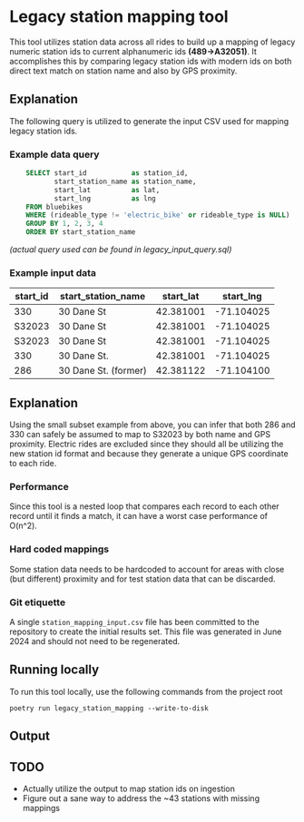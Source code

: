 # Legacy station mapping tool

This tool utilizes station data across all rides to build up a mapping of legacy
numeric station ids to current alphanumeric ids **(489->A32051)**. It
accomplishes this by comparing legacy station ids with modern ids on both direct text match on
station name and also by GPS proximity.

## Explanation

The following query is utilized to generate the input CSV used for mapping
legacy station ids.

### Example data query

```sql
    SELECT start_id           as station_id,
           start_station_name as station_name,
           start_lat          as lat,
           start_lng          as lng
    FROM bluebikes
    WHERE (rideable_type != 'electric_bike' or rideable_type is NULL)
    GROUP BY 1, 2, 3, 4
    ORDER BY start_station_name
```

*(actual query used can be found in legacy_input_query.sql)*

### Example input data

| start_id | start_station_name   | start_lat | start_lng  | 
|----------|----------------------|-----------|------------|
| 330      | 30 Dane St           | 42.381001 | -71.104025 |
| S32023   | 30 Dane St           | 42.381001 | -71.104025 | 
| S32023   | 30 Dane St           | 42.381001 | -71.104025 |
| 330      | 30 Dane St.          | 42.381001 | -71.104025 |
| 286      | 30 Dane St. (former) | 42.381122 | -71.104100 |

## Explanation

Using the small subset example from above, you can infer that both 286 and 330
can safely be assumed to map to S32023 by both name and GPS proximity. Electric
rides are excluded since they should all be utilizing the new station id format
and because they generate a unique GPS coordinate to each ride.

### Performance

Since this tool is a nested loop that compares each record to each other record
until it finds a match, it can have a worst case performance of O(n^2).

### Hard coded mappings

Some station data needs to be hardcoded to account for areas with close (but
different) proximity and for test station data that can be discarded.

### Git etiquette

A single `station_mapping_input.csv` file has been committed to the repository
to create the initial results set. This file was generated in June 2024 and
should not need to be regenerated.

## Running locally

To run this tool locally, use the following commands from the project root

```commandline
poetry run legacy_station_mapping --write-to-disk
```

## Output

## TODO

- Actually utilize the output to map station ids on ingestion
- Figure out a sane way to address the ~43 stations with missing mappings
